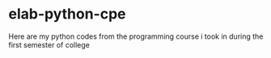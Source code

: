 # elab-python-cpe
Here are my python codes from the programming course i took in during the first semester of college
